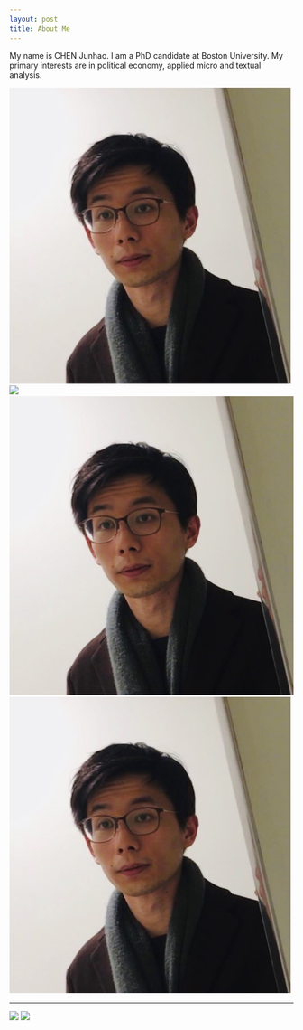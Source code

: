 ```yaml
---
layout: post
title: About Me
---
```


My name is CHEN Junhao. I am a PhD candidate at Boston University.
My primary interests are in political economy, applied micro and textual analysis. 

![](\assets\zpsmall.JPG)
![](\assets\zpmid.JPG)
![](\assets\zpsquare.JPG)
![](\assets\zpsmall.png)

---
![](\assets\zp2.JPG)
![](\assets\zp2small.JPG)
